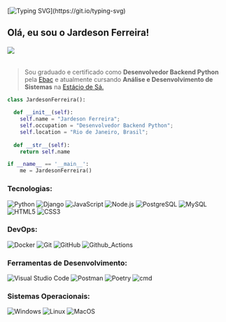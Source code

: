 
[![Typing SVG](https://readme-typing-svg.herokuapp.com?font=Titillium+Web&size=26&color=F37021&vCenter=true&multiline=true&width=500&lines=Bem-vindo+ao+meu+perfil+do+Github!!)](https://git.io/typing-svg)

## Olá, eu sou o Jardeson Ferreira!

<h6 align="left">
  <b>
    <a href = "mailto:jardesonnferreira@gmail.com"><img src="https://custom-icon-badges.demolab.com/badge/E--mail_para_contato-326dca?style=flat&logo=mail&logoColor=white" target="blank"></a>
  </b>
</h6>

> Sou graduado e certificado como **Desenvolvedor Backend Python** pela <a href="https://ebac.art.br/" target="blank">Ebac</a> e atualmente cursando **Análise e Desenvolvimento de Sistemas** na <a href="https://estacio.br" target="blank">Estácio de Sá.</a>

```python
class JardesonFerreira():
    
  def __init__(self):
    self.name = "Jardeson Ferreira";
    self.occupation = "Desenvolvedor Backend Python";
    self.location = "Rio de Janeiro, Brasil";
  
  def __str__(self):
    return self.name

if __name__ == '__main__':
    me = JardesonFerreira()
```

### Tecnologias:

![Python](https://img.shields.io/badge/-Python-444444?style=flat&logo=python)
![Django](https://img.shields.io/badge/-Django-444444?style=flat&logo=django)
![JavaScript](https://img.shields.io/badge/-JavaScript-444444?style=flat&logo=javascript)
![Node.js](https://img.shields.io/badge/-Node.js-444444?style=flat&logo=node.js)
![PostgreSQL](https://custom-icon-badges.demolab.com/badge/-PostgreSQL-444444?logo=postgres)
![MySQL](https://custom-icon-badges.demolab.com/badge/-MySQL-444444?logo=mysqldb)
![HTML5](https://img.shields.io/badge/-HTML5-444444?style=flat&logo=HTML5)
![CSS3](https://img.shields.io/badge/-CSS3-444444?style=flat&logo=CSS3&logoColor=1572B6)

### DevOps:

![Docker](https://img.shields.io/badge/-Docker-444444?style=flat&logo=docker&logoColor=1572B6)
![Git](https://img.shields.io/badge/-Git-444444?style=flat&logo=git)
![GitHub](https://img.shields.io/badge/-Github-444444?style=flat&logo=github)
![Github_Actions](https://img.shields.io/badge/-GitHub_Actions-444444?style=flat&logo=github-actions)

### Ferramentas de Desenvolvimento:

![Visual Studio Code](https://custom-icon-badges.demolab.com/badge/-Visual_Studio_Code-444444?logo=visual-studio-code)
![Postman](https://img.shields.io/badge/-Postman-444444?style=flat&logo=postman)
![Poetry](https://img.shields.io/badge/-Poetry-444444?style=flat&logo=poetry)
![cmd](https://custom-icon-badges.demolab.com/badge/-Command_Line-444444?logo=cmd)

### Sistemas Operacionais:

![Windows](https://custom-icon-badges.demolab.com/badge/Windows-444444?style=flat&logo=windows&logoColor=white)
![Linux](https://img.shields.io/badge/-Linux-444444?style=flat&logo=linux)
![MacOS](https://img.shields.io/badge/-MacOS-444444?style=flat&logo=apple)
